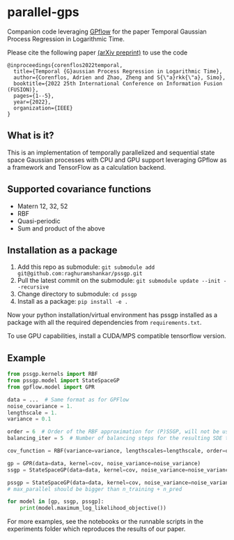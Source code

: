 # parallel-gps

Companion code leveraging [GPflow](https://gpflow.readthedocs.io/en/master/) for the paper Temporal Gaussian Process Regression in Logarithmic Time.

Please cite the following paper [(arXiv preprint)](https://arxiv.org/abs/2102.09964) to use the code

```
@inproceedings{corenflos2022temporal,
  title={Temporal {G}aussian Process Regression in Logarithmic Time},
  author={Corenflos, Adrien and Zhao, Zheng and S{\"a}rkk{\"a}, Simo},
  booktitle={2022 25th International Conference on Information Fusion (FUSION)},
  pages={1--5},
  year={2022},
  organization={IEEE}
}
```

What is it?
-----------

This is an implementation of temporally parallelized and sequential state space Gaussian processes with CPU and GPU
support leveraging GPflow as a framework and TensorFlow as a calculation backend.

Supported covariance functions
------------------------------

* Matern 12, 32, 52
* RBF
* Quasi-periodic
* Sum and product of the above

Installation as a package
-------------------------

1. Add this repo as submodule: ``git submodule add git@github.com:raghuramshankar/pssgp.git``
2. Pull the latest commit on the submodule: ``git submodule update --init --recursive``
3. Change directory to submodule: ``cd pssgp``
4. Install as a package: ``pip install -e .``

Now your python installation/virtual environment has pssgp installed as a package with all the required dependencies from ``requirements.txt``.

To use GPU capabilities, install a CUDA/MPS compatible tensorflow version.

Example
-------

```python
from pssgp.kernels import RBF
from pssgp.model import StateSpaceGP
from gpflow.model import GPR

data = ...  # Same format as for GPFlow
noise_covariance = 1.
lengthscale = 1.
variance = 0.1

order = 6  # Order of the RBF approximation for (P)SSGP, will not be used if the GP model is GPR
balancing_iter = 5  # Number of balancing steps for the resulting SDE to make it more stable, will not be used if the GP model is GPR

cov_function = RBF(variance=variance, lengthscales=lengthscale, order=order, balancing_iter=balancing_iter)

gp = GPR(data=data, kernel=cov, noise_variance=noise_variance)
ssgp = StateSpaceGP(data=data, kernel=cov, noise_variance=noise_variance, parallel=False)

pssgp = StateSpaceGP(data=data, kernel=cov, noise_variance=noise_variance, parallel=True, max_parallel=1000)  
# max_parallel should be bigger than n_training + n_pred

for model in [gp, ssgp, pssgp]:
    print(model.maximum_log_likelihood_objective())

```

For more examples, see the notebooks or the runnable scripts in the experiments folder which reproduces the results of our paper.

